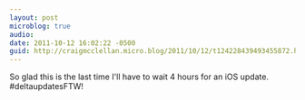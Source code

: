 ```yaml
---
layout: post
microblog: true
audio: 
date: 2011-10-12 16:02:22 -0500
guid: http://craigmcclellan.micro.blog/2011/10/12/t124228439493455872.html
---
```

So glad this is the last time I'll have to wait 4 hours for an iOS update. #deltaupdatesFTW!
